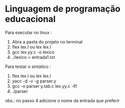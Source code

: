 # Linguagem de programação educacional

Para executar no linux :
1. Abra a pasta do projeto no terminal
2. flex lex.l ou lex lex.l
3. gcc lex.yy.c -o lexico
4. ./lexico < entrada1.txt

Para testar o sintatico : 
1. flex lex.l ou lex lex.l
2. yacc -d -v -g parser.y
3. gcc -o parser y.tab.c lex.yy.c -lfl
4. ./parser

obs.: no passo 4 adicione o nome da entrada que preferir